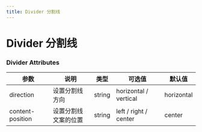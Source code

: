 ```yaml
---
title: Divider 分割线
---
```

# Divider 分割线 <Badge text="pass" type="success"/> <Badge text="0.0.1"/>

<ClientOnly>
  <Divider-></Divider->
</ClientOnly>

### Divider Attributes

| 参数                | 说明         | 类型     | 可选值                   | 默认值        |
|-------------------|------------|--------|-----------------------|------------|
| direction         | 设置分割线方向    | string | horizontal / vertical | horizontal |
| content\-position | 设置分割线文案的位置 | string | left / right / center | center     |




